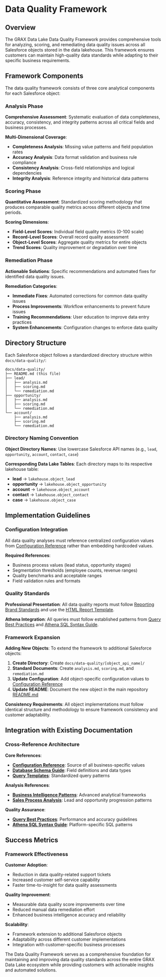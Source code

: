 # Data Quality Framework

## Overview

The GRAX Data Lake Data Quality Framework provides comprehensive tools for analyzing, scoring, and remediating data quality issues across all Salesforce objects stored in the data lakehouse. This framework ensures customers can maintain high-quality data standards while adapting to their specific business requirements.

## Framework Components

The data quality framework consists of three core analytical components for each Salesforce object:

### Analysis Phase

**Comprehensive Assessment**: Systematic evaluation of data completeness, accuracy, consistency, and integrity patterns across all critical fields and business processes.

**Multi-Dimensional Coverage**:

- **Completeness Analysis**: Missing value patterns and field population rates
- **Accuracy Analysis**: Data format validation and business rule compliance  
- **Consistency Analysis**: Cross-field relationships and logical dependencies
- **Integrity Analysis**: Reference integrity and historical data patterns

### Scoring Phase

**Quantitative Assessment**: Standardized scoring methodology that produces comparable quality metrics across different objects and time periods.

**Scoring Dimensions**:

- **Field-Level Scores**: Individual field quality metrics (0-100 scale)
- **Record-Level Scores**: Overall record quality assessment
- **Object-Level Scores**: Aggregate quality metrics for entire objects
- **Trend Scores**: Quality improvement or degradation over time

### Remediation Phase

**Actionable Solutions**: Specific recommendations and automated fixes for identified data quality issues.

**Remediation Categories**:

- **Immediate Fixes**: Automated corrections for common data quality issues
- **Process Improvements**: Workflow enhancements to prevent future issues
- **Training Recommendations**: User education to improve data entry practices
- **System Enhancements**: Configuration changes to enforce data quality

## Directory Structure

Each Salesforce object follows a standardized directory structure within `docs/data-quality/`:

```text
docs/data-quality/
├── README.md (this file)
├── lead/
│   ├── analysis.md
│   ├── scoring.md
│   └── remediation.md
├── opportunity/
│   ├── analysis.md
│   ├── scoring.md
│   └── remediation.md
└── account/
    ├── analysis.md
    ├── scoring.md
    └── remediation.md
```

### Directory Naming Convention

**Object Directory Names**: Use lowercase Salesforce API names (e.g., `lead`, `opportunity`, `account`, `contact`, `case`)

**Corresponding Data Lake Tables**: Each directory maps to its respective lakehouse table:

- **lead** → `lakehouse.object_lead`
- **opportunity** → `lakehouse.object_opportunity`  
- **account** → `lakehouse.object_account`
- **contact** → `lakehouse.object_contact`
- **case** → `lakehouse.object_case`

## Implementation Guidelines

### Configuration Integration

All data quality analyses must reference centralized configuration values from [Configuration Reference](../core-reference/configuration-reference.md) rather than embedding hardcoded values.

**Required References**:

- Business process values (lead status, opportunity stages)
- Segmentation thresholds (employee counts, revenue ranges)
- Quality benchmarks and acceptable ranges
- Field validation rules and formats

### Quality Standards

**Professional Presentation**: All data quality reports must follow [Reporting Brand Standards](../advanced-topics/reporting-brand-standards.md) and use the [HTML Report Template](../advanced-topics/html-report-template.md).

**Athena Integration**: All queries must follow established patterns from [Query Best Practices](../query-guidance/query-best-practices.md) and [Athena SQL Syntax Guide](../query-guidance/athena-sql-syntax-guide.md).

### Framework Expansion

**Adding New Objects**: To extend the framework to additional Salesforce objects:

1. **Create Directory**: Create `docs/data-quality/[object_api_name]/`
1. **Standard Documents**: Create `analysis.md`, `scoring.md`, and `remediation.md`
1. **Update Configuration**: Add object-specific configuration values to [Configuration Reference](../core-reference/configuration-reference.md)
1. **Update README**: Document the new object in the main repository [README.md](../../README.md)

**Consistency Requirements**: All object implementations must follow identical structure and methodology to ensure framework consistency and customer adaptability.

## Integration with Existing Documentation

### Cross-Reference Architecture

**Core References**:

- **[Configuration Reference](../core-reference/configuration-reference.md)**: Source of all business-specific values
- **[Database Schema Guide](../core-reference/database-schema-guide.md)**: Field definitions and data types
- **[Query Templates](../query-guidance/query-templates.md)**: Standardized query patterns

**Analysis References**:

- **[Business Intelligence Patterns](../analysis-patterns/business-intelligence-patterns.md)**: Advanced analytical frameworks
- **[Sales Process Analysis](../analysis-patterns/sales-process-analysis.md)**: Lead and opportunity progression patterns

**Quality Assurance**:

- **[Query Best Practices](../query-guidance/query-best-practices.md)**: Performance and accuracy guidelines
- **[Athena SQL Syntax Guide](../query-guidance/athena-sql-syntax-guide.md)**: Platform-specific SQL patterns

## Success Metrics

### Framework Effectiveness

**Customer Adoption**:

- Reduction in data quality-related support tickets
- Increased customer self-service capability
- Faster time-to-insight for data quality assessments

**Quality Improvement**:

- Measurable data quality score improvements over time
- Reduced manual data remediation effort
- Enhanced business intelligence accuracy and reliability

**Scalability**:

- Framework extension to additional Salesforce objects
- Adaptability across different customer implementations
- Integration with customer-specific business processes

The Data Quality Framework serves as a comprehensive foundation for maintaining and improving data quality standards across the entire GRAX Data Lake ecosystem while providing customers with actionable insights and automated solutions.
